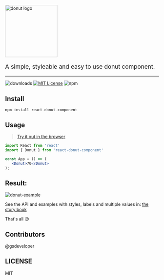 
  <img src="https://i.ibb.co/j6df7Wy/logo.png" alt="donut logo" title="donut logo" width="171">
  <br>

<p style="font-size: 1.2rem;">A simple, styleable and easy to use donut component.</p>
<hr />

![downloads][downloads-badge]
[![MIT License][license-badge]][license]
![npm](https://img.shields.io/npm/v/react-donut-component)

## Install

```
npm install react-donut-component
```

## Usage

> [Try it out in the browser][code-sandbox-try-it-out]

```jsx
import React from 'react'
import { Donut } from 'react-donut-component' 

const App = () => (  
   <Donut>70</Donut>
);

```
## Result: 
![donut-example](https://i.ibb.co/n60Dgxx/image.png)

See the API and examples with styles, labels and multiple values in: 
[the story book](https://5f711adb6ec1620022e842dc-ewgfhkdqda.chromatic.com/?path=/story/donut--simple-donut)

That's all :wink:

## Contributors

@gsdeveloper
   
## LICENSE

MIT

[npm]: https://www.npmjs.com/
[node]: https://nodejs.org
[build-badge]:
  https://img.shields.io/travis/downshift-js/downshift.svg?style=flat-square
[build]: https://travis-ci.org/downshift-js/downshift
[coverage-badge]:
  https://img.shields.io/codecov/c/github/downshift-js/downshift.svg?style=flat-square
[coverage]: https://codecov.io/github/downshift-js/downshift
[version-badge]: https://img.shields.io/npm/v/downshift.svg?style=flat-square
[package]: https://www.npmjs.com/package/react-donut-component
[downloads-badge]: https://img.shields.io/npm/dm/react-donut-component
[license-badge]: https://img.shields.io/npm/l/downshift.svg?style=flat-square
[license]: https://github.com/downshift-js/downshift/blob/master/LICENSE
[code-sandbox-try-it-out]:
  https://codesandbox.io/s/react-donut-component-example-cy1yb?file=/src/App.tsx
